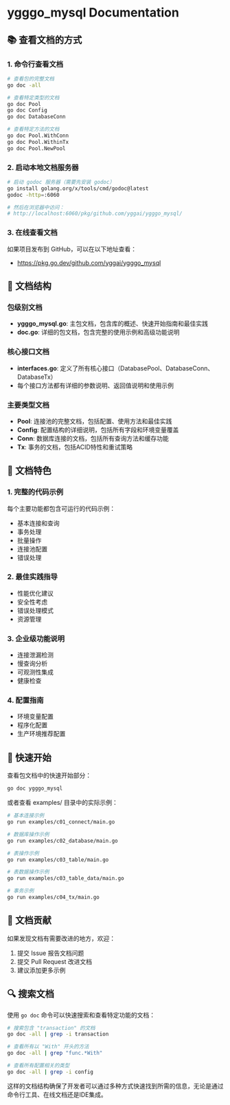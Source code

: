 # ygggo_mysql Documentation

## 📚 查看文档的方式

### 1. 命令行查看文档

```bash
# 查看包的完整文档
go doc -all

# 查看特定类型的文档
go doc Pool
go doc Config
go doc DatabaseConn

# 查看特定方法的文档
go doc Pool.WithConn
go doc Pool.WithinTx
go doc Pool.NewPool
```

### 2. 启动本地文档服务器

```bash
# 启动 godoc 服务器（需要先安装 godoc）
go install golang.org/x/tools/cmd/godoc@latest
godoc -http=:6060

# 然后在浏览器中访问：
# http://localhost:6060/pkg/github.com/yggai/ygggo_mysql/
```

### 3. 在线查看文档

如果项目发布到 GitHub，可以在以下地址查看：
- https://pkg.go.dev/github.com/yggai/ygggo_mysql

## 📖 文档结构

### 包级别文档
- **ygggo_mysql.go**: 主包文档，包含库的概述、快速开始指南和最佳实践
- **doc.go**: 详细的包文档，包含完整的使用示例和高级功能说明

### 核心接口文档
- **interfaces.go**: 定义了所有核心接口（DatabasePool、DatabaseConn、DatabaseTx）
- 每个接口方法都有详细的参数说明、返回值说明和使用示例

### 主要类型文档
- **Pool**: 连接池的完整文档，包括配置、使用方法和最佳实践
- **Config**: 配置结构的详细说明，包括所有字段和环境变量覆盖
- **Conn**: 数据库连接的文档，包括所有查询方法和缓存功能
- **Tx**: 事务的文档，包括ACID特性和重试策略

## 🎯 文档特色

### 1. 完整的代码示例
每个主要功能都包含可运行的代码示例：
- 基本连接和查询
- 事务处理
- 批量操作
- 连接池配置
- 错误处理

### 2. 最佳实践指导
- 性能优化建议
- 安全性考虑
- 错误处理模式
- 资源管理

### 3. 企业级功能说明
- 连接泄漏检测
- 慢查询分析
- 可观测性集成
- 健康检查

### 4. 配置指南
- 环境变量配置
- 程序化配置
- 生产环境推荐配置

## 🚀 快速开始

查看包文档中的快速开始部分：

```bash
go doc ygggo_mysql
```

或者查看 examples/ 目录中的实际示例：

```bash
# 基本连接示例
go run examples/c01_connect/main.go

# 数据库操作示例
go run examples/c02_database/main.go

# 表操作示例
go run examples/c03_table/main.go

# 表数据操作示例
go run examples/c03_table_data/main.go

# 事务示例
go run examples/c04_tx/main.go
```

## 📝 文档贡献

如果发现文档有需要改进的地方，欢迎：
1. 提交 Issue 报告文档问题
2. 提交 Pull Request 改进文档
3. 建议添加更多示例

## 🔍 搜索文档

使用 `go doc` 命令可以快速搜索和查看特定功能的文档：

```bash
# 搜索包含 "transaction" 的文档
go doc -all | grep -i transaction

# 查看所有以 "With" 开头的方法
go doc -all | grep "func.*With"

# 查看所有配置相关的类型
go doc -all | grep -i config
```

这样的文档结构确保了开发者可以通过多种方式快速找到所需的信息，无论是通过命令行工具、在线文档还是IDE集成。
